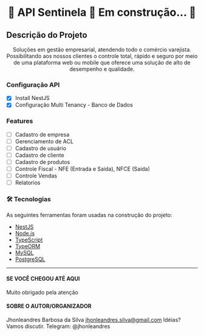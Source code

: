 <h1 align="center"> 
	🚧  API Sentinela 🚀 Em construção...  🚧
</h1>

## Descrição do Projeto
<p align="center">Soluções em gestão empresarial, atendendo todo o comércio varejista. Possibilitando aos nossos clientes o controle total, rápido e seguro por meio de uma plataforma web ou mobile que oferece uma solução de alto de desempenho e qualidade.</p>

### Configuração API

- [x] Install NestJS
- [x] Configuração Multi Tenancy - Banco de Dados

### Features

- [ ] Cadastro de empresa
- [ ] Gerenciamento de ACL
- [ ] Cadastro de usuário
- [ ] Cadastro de cliente
- [ ] Cadastro de produtos
- [ ] Controle Fiscal - NFE (Entrada e Saida), NFCE (Saida)
- [ ] Controle Vendas
- [ ] Relatorios

### 🛠 Tecnologias

As seguintes ferramentas foram usadas na construção do projeto:

- [NestJS](https://www.npmjs.com/package/nestjs/)
- [Node.js](https://nodejs.org/en/)
- [TypeScript](https://www.typescriptlang.org/)
- [TypeORM](https://www.npmjs.com/package/typeorm/)
- [MySQL](https://www.npmjs.com/package/mysql/)
- [PostgreSQL](https://www.npmjs.com/package/pg/)

----------------------------
#### SE VOCÊ CHEGOU ATÉ AQUI
Muito obrigado pela atenção

#### SOBRE O AUTOR/ORGANIZADOR
Jhonleandres Barbosa da Silva
jhonleandres.silva@gmail.com
Idéias? Vamos discutir. Telegram: @jhonleandres
